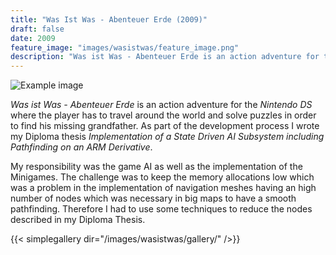 ```yaml
---
title: "Was Ist Was - Abenteuer Erde (2009)"
draft: false
date: 2009
feature_image: "images/wasistwas/feature_image.png"
description: "Was ist Was - Abenteuer Erde is an action adventure for the Nintendo DS where the player has to travel around the world and solve puzzles in order to find his missing grandfather."
---
```

![Example image](/images/wasistwas/GameInfo.png )

*Was ist Was - Abenteuer Erde* is an action adventure for the *Nintendo DS* where the player has to travel around the world and solve puzzles in order to find his missing grandfather. As part of the development process I wrote my Diploma thesis *Implementation of a State Driven AI Subsystem including Pathfinding on an ARM Derivative*.

My responsibility was the game AI as well as the implementation of the Minigames. The challenge was to keep the memory allocations low which was a problem in the implementation of navigation meshes having an high number of nodes which was necessary in big maps to have a smooth pathfinding. Therefore I had to use some techniques to reduce the nodes described in my Diploma Thesis.

{{< simplegallery dir="/images/wasistwas/gallery/" />}}